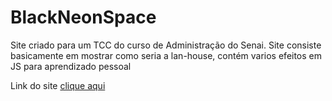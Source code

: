 # BlackNeonSpace
Site criado para um TCC do curso de Administração do Senai. Site consiste basicamente em mostrar como seria a lan-house, contém varios efeitos em JS para aprendizado pessoal

Link do site [clique aqui](http://neonspace.netlify.app)
